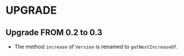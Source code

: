 UPGRADE
=======

## Upgrade FROM 0.2 to 0.3

* The method `increase` of `Version` is renamed to `getNextIncreaseOf`.

